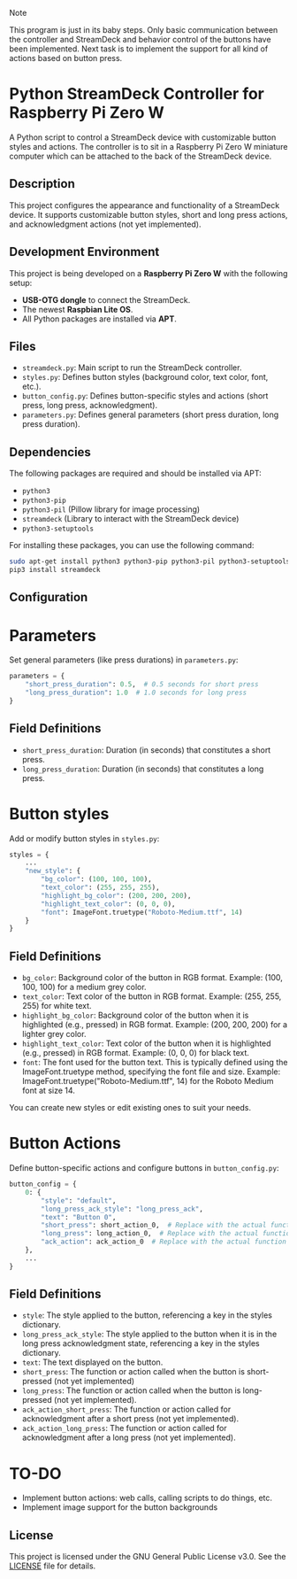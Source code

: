 > [!NOTE]
> This program is just in its baby steps. Only basic communication between the controller and StreamDeck and behavior control of the buttons have been implemented.
> Next task is to implement the support for all kind of actions based on button press.

# Python StreamDeck Controller for Raspberry Pi Zero W

A Python script to control a StreamDeck device with customizable button styles and actions. The controller is to sit in a Raspberry Pi Zero W miniature computer which can be attached to the back of the StreamDeck device.

## Description

This project configures the appearance and functionality of a StreamDeck device. It supports customizable button styles, short and long press actions, and acknowledgment actions (not yet implemented).

## Development Environment

This project is being developed on a **Raspberry Pi Zero W** with the following setup:
- **USB-OTG dongle** to connect the StreamDeck.
- The newest **Raspbian Lite OS**.
- All Python packages are installed via **APT**.

## Files

- `streamdeck.py`: Main script to run the StreamDeck controller.
- `styles.py`: Defines button styles (background color, text color, font, etc.).
- `button_config.py`: Defines button-specific styles and actions (short press, long press, acknowledgment).
- `parameters.py`: Defines general parameters (short press duration, long press duration).

## Dependencies

The following packages are required and should be installed via APT:
- `python3`
- `python3-pip`
- `python3-pil` (Pillow library for image processing)
- `streamdeck` (Library to interact with the StreamDeck device)
- `python3-setuptools`

For installing these packages, you can use the following command:
```sh
sudo apt-get install python3 python3-pip python3-pil python3-setuptools
pip3 install streamdeck
```

## Configuration

# Parameters

Set general parameters (like press durations) in `parameters.py`:

```python
parameters = {
    "short_press_duration": 0.5,  # 0.5 seconds for short press
    "long_press_duration": 1.0  # 1.0 seconds for long press
}
```

## Field Definitions
* `short_press_duration`: Duration (in seconds) that constitutes a short press.
* `long_press_duration`: Duration (in seconds) that constitutes a long press.

# Button styles

Add or modify button styles in `styles.py`:

```python
styles = {
    ...
    "new_style": {
        "bg_color": (100, 100, 100),
        "text_color": (255, 255, 255),
        "highlight_bg_color": (200, 200, 200),
        "highlight_text_color": (0, 0, 0),
        "font": ImageFont.truetype("Roboto-Medium.ttf", 14)
    }
}
```
##  Field Definitions
* `bg_color`: Background color of the button in RGB format. Example: (100, 100, 100) for a medium grey color.
* `text_color`: Text color of the button in RGB format. Example: (255, 255, 255) for white text.
* `highlight_bg_color`: Background color of the button when it is highlighted (e.g., pressed) in RGB format. Example: (200, 200, 200) for a lighter grey color.
* `highlight_text_color`: Text color of the button when it is highlighted (e.g., pressed) in RGB format. Example: (0, 0, 0) for black text.
* `font`: The font used for the button text. This is typically defined using the ImageFont.truetype method, specifying the font file and size. Example: ImageFont.truetype("Roboto-Medium.ttf", 14) for the Roboto Medium font at size 14.

You can create new styles or edit existing ones to suit your needs.

# Button Actions

Define button-specific actions and configure buttons in `button_config.py`:

```python
button_config = {
    0: {
        "style": "default",
        "long_press_ack_style": "long_press_ack",
        "text": "Button 0",
        "short_press": short_action_0,  # Replace with the actual function call
        "long_press": long_action_0,  # Replace with the actual function call
        "ack_action": ack_action_0  # Replace with the actual function call
    },
    ...
}
```
## Field Definitions
* `style`: The style applied to the button, referencing a key in the styles dictionary.
* `long_press_ack_style`: The style applied to the button when it is in the long press acknowledgment state, referencing a key in the styles dictionary.
* `text`: The text displayed on the button.
* `short_press`: The function or action called when the button is short-pressed (not yet implemented)
* `long_press`: The function or action called when the button is long-pressed (not yet implemented).
* `ack_action_short_press`: The function or action called for acknowledgment after a short press (not yet implemented).
* `ack_action_long_press`: The function or action called for acknowledgment after a long press (not yet implemented).

# TO-DO
* Implement button actions: web calls, calling scripts to do things, etc.
* Implement image support for the button backgrounds

## License

This project is licensed under the GNU General Public License v3.0. See the [LICENSE](./LICENSE) file for details.

